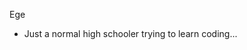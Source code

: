 Ege
- Just a normal high schooler trying to learn coding...

<!---
EgeOz2/EgeOz2 is a ✨ special ✨ repository because its `README.md` (this file) appears on your GitHub profile.
You can click the Preview link to take a look at your changes.
--->
